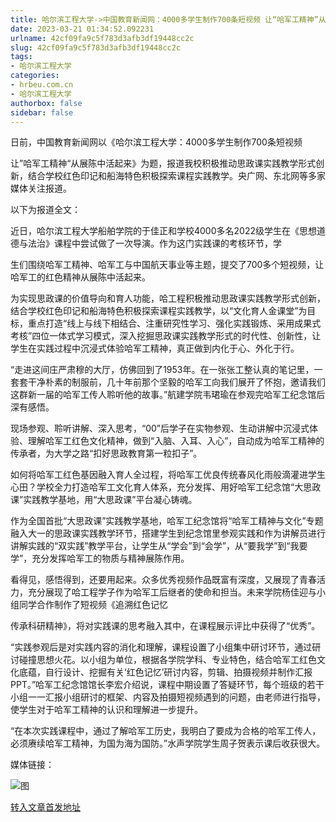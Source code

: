 ```yaml
---
title: 哈尔滨工程大学->中国教育新闻网：4000多学生制作700条短视频 让“哈军工精神”从展陈中活起来 | hrbeu.com.cn
date: 2023-03-21 01:34:52.092231
urlname: 42cf09fa9c5f783d3afb3df19448cc2c
slug: 42cf09fa9c5f783d3afb3df19448cc2c
tags: 
- 哈尔滨工程大学
categories:
- hrbeu.com.cn
- 哈尔滨工程大学
authorbox: false
sidebar: false
---
```

日前，中国教育新闻网以《哈尔滨工程大学：4000多学生制作700条短视频

让”哈军工精神“从展陈中活起来》为题，报道我校积极推动思政课实践教学形式创新，结合学校红色印记和船海特色积极探索课程实践教学。央广网、东北网等多家媒体关注报道。

以下为报道全文：

近日，哈尔滨工程大学船舶学院的于佳正和学校4000多名2022级学生在《思想道德与法治》课程中尝试做了一次导演。作为这门实践课的考核环节，学
<!--more-->
生们围绕哈军工精神、哈军工与中国航天事业等主题，提交了700多个短视频，让哈军工的红色精神从展陈中活起来。

为实现思政课的价值导向和育人功能，哈工程积极推动思政课实践教学形式创新，结合学校红色印记和船海特色积极探索课程实践教学，以“文化育人金课堂”为目标，重点打造“线上与线下相结合、注重研究性学习、强化实践锻炼、采用成果式考核”四位一体式学习模式，深入挖掘思政课实践教学形式的时代性、创新性，让学生在实践过程中沉浸式体验哈军工精神，真正做到内化于心、外化于行。

“走进这间庄严肃穆的大厅，仿佛回到了1953年。在一张张工整认真的笔记里，一套套干净朴素的制服前，几十年前那个坚毅的哈军工向我们展开了怀抱，邀请我们这群新一届的哈军工传人聆听他的故事。”航建学院韦珺瑜在参观完哈军工纪念馆后深有感悟。

现场参观、聆听讲解、深入思考，“00”后学子在实物参观、生动讲解中沉浸式体验、理解哈军工红色文化精神，做到“入脑、入耳、入心”，自动成为哈军工精神的传承者，为大学之路“扣好思政教育第一粒扣子”。

如何将哈军工红色基因融入育人全过程，将哈军工优良传统春风化雨般滴灌进学生心田？学校全力打造哈军工文化育人体系，充分发挥、用好哈军工纪念馆“大思政课”实践教学基地，用“大思政课”平台凝心铸魂。

作为全国首批“大思政课”实践教学基地，哈军工纪念馆将“哈军工精神与文化”专题融入大一的思政课实践教学环节，搭建学生到纪念馆里参观实践和作为讲解员进行讲解实践的“双实践”教学平台，让学生从“学会”到“会学”，从“要我学”到“我要学”，充分发挥哈军工的物质与精神展陈作用。

看得见，感悟得到，还要用起来。众多优秀视频作品既富有深度，又展现了青春活力，充分展现了哈工程学子作为哈军工后继者的使命和担当。未来学院杨佳迎与小组同学合作制作了短视频《追溯红色记忆

传承科研精神》，将对实践课的思考融入其中，在课程展示评比中获得了“优秀”。

“实践参观后是对实践内容的消化和理解，课程设置了小组集中研讨环节，通过研讨碰撞思想火花。以小组为单位，根据各学院学科、专业特色，结合哈军工红色文化底蕴，自行设计、挖掘有关‘红色记忆’研讨内容，剪辑、拍摄视频并制作汇报PPT。”哈军工纪念馆馆长李宏介绍说，课程中期设置了答疑环节，每个班级的若干小组一一汇报小组研讨的框架、内容及拍摄短视频遇到的问题，由老师进行指导，使学生对于哈军工精神的认识和理解进一步提升。

“在本次实践课程中，通过了解哈军工历史，我明白了要成为合格的哈军工传人，必须赓续哈军工精神，为国为海为国防。”水声学院学生周子贺表示课后收获很大。

媒体链接：

![图](http://gongxue.cn/__local/5/4B/0A/98AB8E9AF06A34A478553AAEB68_FAA175B1_144740.png)

[转入文章首发地址](http://gongxue.cn/info/1141/74902.htm)